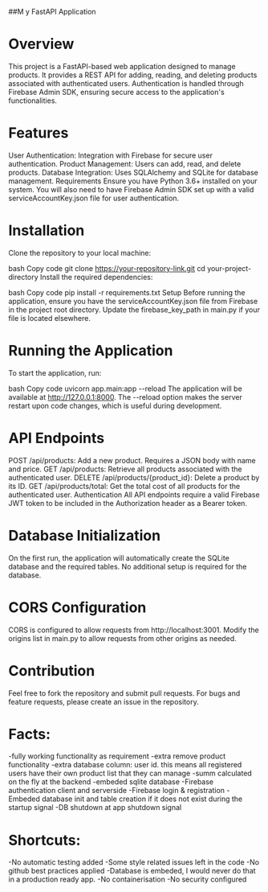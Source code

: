 ##M y FastAPI Application
# Overview
This project is a FastAPI-based web application designed to manage products. It provides a REST API for adding, reading, and deleting products associated with authenticated users. Authentication is handled through Firebase Admin SDK, ensuring secure access to the application's functionalities.

# Features
User Authentication: Integration with Firebase for secure user authentication.
Product Management: Users can add, read, and delete products.
Database Integration: Uses SQLAlchemy and SQLite for database management.
Requirements
Ensure you have Python 3.6+ installed on your system. You will also need to have Firebase Admin SDK set up with a valid serviceAccountKey.json file for user authentication.

# Installation
Clone the repository to your local machine:

bash
Copy code
git clone https://your-repository-link.git
cd your-project-directory
Install the required dependencies:

bash
Copy code
pip install -r requirements.txt
Setup
Before running the application, ensure you have the serviceAccountKey.json file from Firebase in the project root directory. Update the firebase_key_path in main.py if your file is located elsewhere.

# Running the Application
To start the application, run:

bash
Copy code
uvicorn app.main:app --reload
The application will be available at http://127.0.0.1:8000. The --reload option makes the server restart upon code changes, which is useful during development.

# API Endpoints
POST /api/products: Add a new product. Requires a JSON body with name and price.
GET /api/products: Retrieve all products associated with the authenticated user.
DELETE /api/products/{product_id}: Delete a product by its ID.
GET /api/products/total: Get the total cost of all products for the authenticated user.
Authentication
All API endpoints require a valid Firebase JWT token to be included in the Authorization header as a Bearer token.

# Database Initialization
On the first run, the application will automatically create the SQLite database and the required tables. No additional setup is required for the database.

# CORS Configuration
CORS is configured to allow requests from http://localhost:3001. Modify the origins list in main.py to allow requests from other origins as needed.

# Contribution
Feel free to fork the repository and submit pull requests. For bugs and feature requests, please create an issue in the repository.

# Facts:
-fully working functionality as requirement
-extra remove product functionality
-extra database column: user id. this means all registered users have their own product list that they can manage
-summ calculated on the fly at the backend
-embeded sqlite database
-Firebase authentication client and serverside
-Firebase login & registration
-Embeded database init and table creation if it does not exist during the startup signal
-DB shutdown at app shutdown signal


# Shortcuts:
-No automatic testing added
-Some style related issues left in the code
-No github best practices applied
-Database is embeded, I would never do that in a production ready app.
-No containerisation
-No security configured








